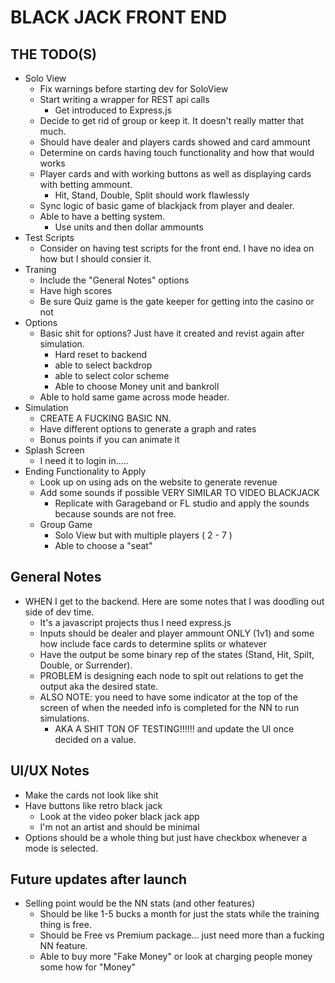 # BLACK JACK FRONT END

## THE TODO(S)
- Solo View
    - Fix warnings before starting dev for SoloView
    - Start writing a wrapper for REST api calls
        - Get introduced to Express.js
    - Decide to get rid of group or keep it. It doesn't really matter that much.
    - Should have dealer and players cards showed and card ammount
    - Determine on cards having touch functionality and how that would works
    - Player cards and with working buttons as well as displaying cards with betting ammount.
        - Hit, Stand, Double, Split should work flawlessly
    - Sync logic of basic game of blackjack from player and dealer.
    - Able to have a betting system.
        - Use units and then dollar ammounts
- Test Scripts
    - Consider on having test scripts for the front end. I have no idea on how but I should consier it.
- Traning 
    - Include the "General Notes" options
    - Have high scores 
    - Be sure Quiz game is the gate keeper for getting into the casino or not
- Options
    - Basic shit for options? Just have it created and revist again after simulation.
        - Hard reset to backend
        - able to select backdrop
        - able to select color scheme
        - Able to choose Money unit and bankroll
    - Able to hold same game across mode header.
- Simulation
    - CREATE A FUCKING BASIC NN.
    - Have different options to generate a graph and rates
    - Bonus points if you can animate it
- Splash Screen
    - I need it to login in.....
- Ending Functionality to Apply
    - Look up on using ads on the website to generate revenue
    - Add some sounds if possible VERY SIMILAR TO VIDEO BLACKJACK
        - Replicate with Garageband or FL studio and apply the sounds because sounds are not free.
    - Group Game                              
        - Solo View but with multiple players ( 2 - 7 )
        - Able to choose a "seat"
    
## General Notes
- WHEN I get to the backend. Here are some notes that I was doodling out side of dev time.
    - It's a javascript projects thus I need express.js
    - Inputs should be dealer and player ammount ONLY (1v1) and some how include face cards to determine splits or whatever 
    - Have the output be some binary rep of the states (Stand, Hit, Spilt, Double, or Surrender). 
    - PROBLEM is designing each node to spit out relations to get the output aka the desired state.
    - ALSO NOTE: you need to have some indicator at the top of the screen of when the needed info is completed for the NN to run simulations.
        - AKA A SHIT TON OF TESTING!!!!!! and update the UI once decided on a value.

## UI/UX Notes
- Make the cards not look like shit
- Have buttons like retro black jack
    - Look at the video poker black jack app
    - I'm not an artist and should be minimal
- Options should be a whole thing but just have checkbox whenever a mode is selected.

## Future updates after launch
- Selling point would be the NN stats (and other features)
    - Should be like 1-5 bucks a month for just the stats while the training thing is free.
    - Should be Free vs Premium package... just need more than a fucking NN feature.
    - Able to buy more "Fake Money" or look at charging people money some how for "Money"
